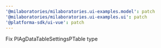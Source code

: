 ```yaml
---
'@milaboratories/milaboratories.ui-examples.model': patch
'@milaboratories/milaboratories.ui-examples.ui': patch
'@platforma-sdk/ui-vue': patch
---
```


Fix PlAgDataTableSettingsPTable type
